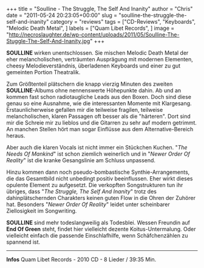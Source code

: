 +++
title = "Soulline - The Struggle, The Self And Inanity"
author = "Chris"
date = "2011-05-24 20:23:05+00:00"
slug = "soulline-the-struggle-the-self-and-inanity"
category = "reviews"
tags = ["CD-Reviews", "Keyboards", "Melodic Death Metal", ]
labels = ["Quam Libet Records", ]
image = "http://necroslaughter.de/wp-content/uploads/2011/05/Soulline-The-Stuggle-The-Self-And-Inanity.jpg"
+++

**SOULLINE** wirken unentschlossen. Sie mischen Melodic Death Metal der eher melancholischen, verträumten Ausprägung mit modernen Elementen, cheesy Melodieverständnis, überladenen Keyboards und einer zu gut gemeinten Portion Theatralik.

Zum Größtenteil plätschern die knapp vierzig Minuten des zweiten **SOULLINE**-Albums ohne nennenswerte Höhepunkte dahin. Ab und an kommen fast schon radiotaugliche Leads aus den Boxen. Doch sind diese genau so eine Ausnahme, wie die interessanten Momente mit Klargesang. Erstaunlicherweise gefallen mir die teilweise fragilen, teilweise melancholischen, klaren Passagen oft besser als die "härteren".
Dort sind mir die Schreie mir zu lieblos und die Gitarren zu sehr auf modern getrimmt. An manchen Stellen hört man  sogar Einflüsse aus dem Alternative-Bereich heraus.

Aber auch die klaren Vocals ist nicht immer ein Stückchen Kuchen. "_The Needs Of Mankind_" ist schon ziemlich weinerlich und in "_Newer Order Of Reality_" ist die kranke Gesangslinie am Schluss unpassend.

Hinzu kommen dann noch pseudo-bombastische Synthie-Arrangements, die das Gesamtbild nicht unbedingt positiv beeinflussen. Eher wirkt dieses opulente Element zu aufgesetzt. Die verkopften Songstrukturen tun ihr übriges, dass "_The Struggle, The Self And Inanity_" trotz des dahinplätschernden Charakters keinen guten Flow in die Ohren der Zuhörer hat. Besonders "_Newer Order Of Reality_" leidet unter scheinbarer Ziellosigkeit im Songwriting.

**SOULLINE** sind mehr todeslangweilig als Todesblei. Wessen Freundin auf **End Of Green** steht, findet hier vielleicht dezente Koitus-Untermalung. Oder vielleicht einfach die passende Einschlafhilfe, wenn Schäfchenzählen zu spannend ist.





---
**Infos**
Quam Libet Records - 2010
CD - 8 Lieder / 39:35 Min.

